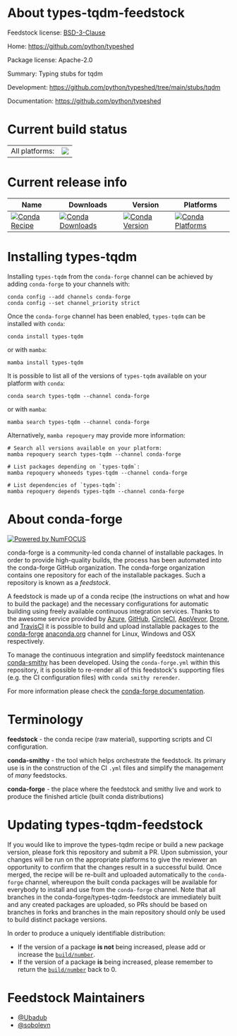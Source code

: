 About types-tqdm-feedstock
==========================

Feedstock license: [BSD-3-Clause](https://github.com/conda-forge/types-tqdm-feedstock/blob/main/LICENSE.txt)

Home: https://github.com/python/typeshed

Package license: Apache-2.0

Summary: Typing stubs for tqdm

Development: https://github.com/python/typeshed/tree/main/stubs/tqdm

Documentation: https://github.com/python/typeshed

Current build status
====================


<table><tr><td>All platforms:</td>
    <td>
      <a href="https://dev.azure.com/conda-forge/feedstock-builds/_build/latest?definitionId=19521&branchName=main">
        <img src="https://dev.azure.com/conda-forge/feedstock-builds/_apis/build/status/types-tqdm-feedstock?branchName=main">
      </a>
    </td>
  </tr>
</table>

Current release info
====================

| Name | Downloads | Version | Platforms |
| --- | --- | --- | --- |
| [![Conda Recipe](https://img.shields.io/badge/recipe-types--tqdm-green.svg)](https://anaconda.org/conda-forge/types-tqdm) | [![Conda Downloads](https://img.shields.io/conda/dn/conda-forge/types-tqdm.svg)](https://anaconda.org/conda-forge/types-tqdm) | [![Conda Version](https://img.shields.io/conda/vn/conda-forge/types-tqdm.svg)](https://anaconda.org/conda-forge/types-tqdm) | [![Conda Platforms](https://img.shields.io/conda/pn/conda-forge/types-tqdm.svg)](https://anaconda.org/conda-forge/types-tqdm) |

Installing types-tqdm
=====================

Installing `types-tqdm` from the `conda-forge` channel can be achieved by adding `conda-forge` to your channels with:

```
conda config --add channels conda-forge
conda config --set channel_priority strict
```

Once the `conda-forge` channel has been enabled, `types-tqdm` can be installed with `conda`:

```
conda install types-tqdm
```

or with `mamba`:

```
mamba install types-tqdm
```

It is possible to list all of the versions of `types-tqdm` available on your platform with `conda`:

```
conda search types-tqdm --channel conda-forge
```

or with `mamba`:

```
mamba search types-tqdm --channel conda-forge
```

Alternatively, `mamba repoquery` may provide more information:

```
# Search all versions available on your platform:
mamba repoquery search types-tqdm --channel conda-forge

# List packages depending on `types-tqdm`:
mamba repoquery whoneeds types-tqdm --channel conda-forge

# List dependencies of `types-tqdm`:
mamba repoquery depends types-tqdm --channel conda-forge
```


About conda-forge
=================

[![Powered by
NumFOCUS](https://img.shields.io/badge/powered%20by-NumFOCUS-orange.svg?style=flat&colorA=E1523D&colorB=007D8A)](https://numfocus.org)

conda-forge is a community-led conda channel of installable packages.
In order to provide high-quality builds, the process has been automated into the
conda-forge GitHub organization. The conda-forge organization contains one repository
for each of the installable packages. Such a repository is known as a *feedstock*.

A feedstock is made up of a conda recipe (the instructions on what and how to build
the package) and the necessary configurations for automatic building using freely
available continuous integration services. Thanks to the awesome service provided by
[Azure](https://azure.microsoft.com/en-us/services/devops/), [GitHub](https://github.com/),
[CircleCI](https://circleci.com/), [AppVeyor](https://www.appveyor.com/),
[Drone](https://cloud.drone.io/welcome), and [TravisCI](https://travis-ci.com/)
it is possible to build and upload installable packages to the
[conda-forge](https://anaconda.org/conda-forge) [anaconda.org](https://anaconda.org/)
channel for Linux, Windows and OSX respectively.

To manage the continuous integration and simplify feedstock maintenance
[conda-smithy](https://github.com/conda-forge/conda-smithy) has been developed.
Using the ``conda-forge.yml`` within this repository, it is possible to re-render all of
this feedstock's supporting files (e.g. the CI configuration files) with ``conda smithy rerender``.

For more information please check the [conda-forge documentation](https://conda-forge.org/docs/).

Terminology
===========

**feedstock** - the conda recipe (raw material), supporting scripts and CI configuration.

**conda-smithy** - the tool which helps orchestrate the feedstock.
                   Its primary use is in the construction of the CI ``.yml`` files
                   and simplify the management of *many* feedstocks.

**conda-forge** - the place where the feedstock and smithy live and work to
                  produce the finished article (built conda distributions)


Updating types-tqdm-feedstock
=============================

If you would like to improve the types-tqdm recipe or build a new
package version, please fork this repository and submit a PR. Upon submission,
your changes will be run on the appropriate platforms to give the reviewer an
opportunity to confirm that the changes result in a successful build. Once
merged, the recipe will be re-built and uploaded automatically to the
`conda-forge` channel, whereupon the built conda packages will be available for
everybody to install and use from the `conda-forge` channel.
Note that all branches in the conda-forge/types-tqdm-feedstock are
immediately built and any created packages are uploaded, so PRs should be based
on branches in forks and branches in the main repository should only be used to
build distinct package versions.

In order to produce a uniquely identifiable distribution:
 * If the version of a package **is not** being increased, please add or increase
   the [``build/number``](https://docs.conda.io/projects/conda-build/en/latest/resources/define-metadata.html#build-number-and-string).
 * If the version of a package **is** being increased, please remember to return
   the [``build/number``](https://docs.conda.io/projects/conda-build/en/latest/resources/define-metadata.html#build-number-and-string)
   back to 0.

Feedstock Maintainers
=====================

* [@Ubadub](https://github.com/Ubadub/)
* [@sobolevn](https://github.com/sobolevn/)

